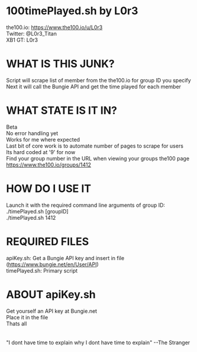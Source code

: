 # 100timePlayed.sh by L0r3 #
the100.io: https://www.the100.io/u/L0r3<br>
Twitter: @L0r3_Titan<br>
XB1 GT: L0r3<br>

# WHAT IS THIS JUNK? #
Script will scrape list of member from the the100.io for group ID you specify<br>
Next it will call the Bungie API and get the time played for each member<br>

# WHAT STATE IS IT IN? #
Beta<br>
No error handling yet<br>
Works for me where expected<br>
Last bit of core work is to automate number of pages to scrape for users<br>
Its hard coded at '9' for now<br>
Find your group number in the URL when viewing your groups the100 page<br>
https://www.the100.io/groups/1412<br>

# HOW DO I USE IT #
Launch it with the required command line arguments of group ID:<br>
./timePlayed.sh [groupID]<br>
./timePlayed.sh 1412<br>

# REQUIRED FILES
apiKey.sh: Get a Bungie API key and insert in file (https://www.bungie.net/en/User/API)<br>
timePlayed.sh: Primary script<br>

# ABOUT apiKey.sh #
Get yourself an API key at Bungie.net<br>
Place it in the file<br>
Thats all<br>
<br>
<br>
"I dont have time to explain why I dont have time to explain" --The Stranger<br>

